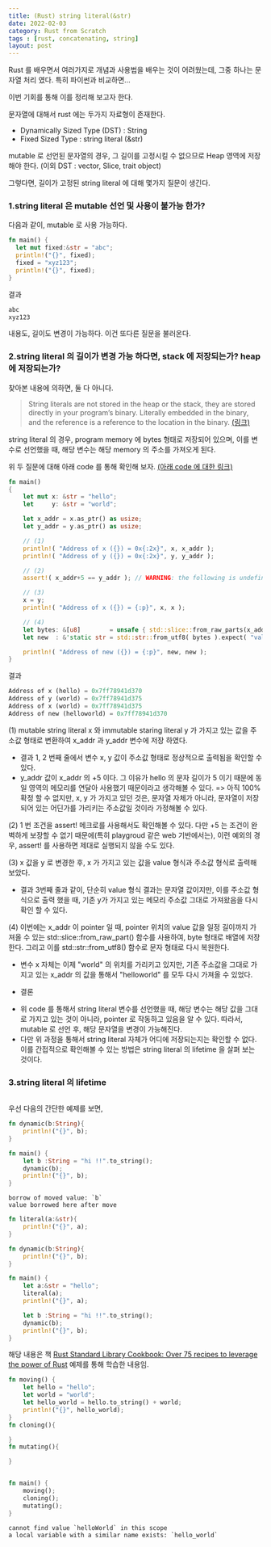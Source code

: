 ```yaml
---
title: (Rust) string literal(&str)
date: 2022-02-03
category: Rust from Scratch
tags : [rust, concatenating, string]
layout: post
---
```


Rust 를 배우면서 여러가지로 개념과 사용법을 배우는 것이 어려웠는데, 그중 하나는 문자열 처리 였다. 특히 파이썬과 비교하면...

이번 기회를 통해 이를 정리해 보고자 한다.

문자열에 대해서 rust 에는 두가지 자료형이 존재한다.

* Dynamically Sized Type (DST) : String
* Fixed Sized Type : string literal (&str)

mutable 로 선언된 문자열의 경우, 그 길이를 고정시킬 수 없으므로 Heap 영역에 저장해야 한다. (이외 DST : vector, Slice, trait object)

그렇다면, 길이가 고정된 string literal 에 대해 몇가지 질문이 생긴다.

### 1.string literal 은 mutable 선언 및 사용이 불가능 한가?

다음과 같이, mutable 로 사용 가능하다.  

```rust
fn main() {
  let mut fixed:&str = "abc";
  println!("{}", fixed);
  fixed = "xyz123";
  println!("{}", fixed);
}
```
결과
```rust
abc   
xyz123
```
내용도, 길이도 변경이 가능하다. 이건 또다른 질문을 불러온다.

### 2.string literal 의 길이가 변경 가능 하다면, stack 에 저장되는가? heap 에 저장되는가?

찾아본 내용에 의하면, 둘 다 아니다.

>String literals are not stored in the heap or the stack, they are stored directly in your program’s binary. Literally embedded in the binary, and the reference is a reference to the location in the binary. [(링크)](https://users.rust-lang.org/t/str-string-literals/29635)

string literal 의 경우, program memory 에 bytes 형태로 저장되어 있으며, 이를 변수로 선언했을 때, 해당 변수는 해당 memory 의 주소를 가져오게 된다.

위 두 질문에 대해 아래 code 를 통해 확인해 보자. [(아래 code 에 대한 링크)](https://users.rust-lang.org/t/why-am-i-able-to-mutate-a-string-literal/39778/16)

```rust
fn main()
{
    let mut x: &str = "hello";
    let     y: &str = "world";

    let x_addr = x.as_ptr() as usize;
    let y_addr = y.as_ptr() as usize;

    // (1)
    println!( "Address of x ({}) = 0x{:2x}", x, x_addr );
    println!( "Address of y ({}) = 0x{:2x}", y, y_addr );

    // (2)
    assert!( x_addr+5 == y_addr ); // WARNING: the following is undefined behavior.   

    // (3)
    x = y;
    println!( "Address of x ({}) = {:p}", x, x );

    // (4)
    let bytes: &[u8]        = unsafe { std::slice::from_raw_parts(x_addr as *const u8, 10 ) };
    let new  : &'static str = std::str::from_utf8( bytes ).expect( "valid UTF" );

    println!( "Address of new ({}) = {:p}", new, new );
}
```
결과
```rust
Address of x (hello) = 0x7ff78941d370      
Address of y (world) = 0x7ff78941d375       
Address of x (world) = 0x7ff78941d375       
Address of new (helloworld) = 0x7ff78941d370
```
(1) mutable string literal x 와 immutable staring literal y 가 가지고 있는 값을 주소값 형태로 변환하여 x_addr 과 y_addr 변수에 저장 하였다.
  - 결과 1, 2 번째 줄에서 변수 x, y 값이 주소값 형태로 정상적으로 출력됨을 확인할 수 있다.
  - y_addr 값이 x_addr 의 +5 이다. 그 이유가 hello 의 문자 길이가 5 이기 때문에 동일 영역의 메모리를 연달아 사용했기 때문이라고 생각해볼 수 있다.
  => 아직 100% 확정 할 수 없지만, x, y 가 가지고 있던 것은, 문자열 자체가 아니라, 문자열이 저장되어 있는 어딘가를 가리키는 주소값일 것이라 가정해볼 수 있다.

(2) 1 번 조건을 assert! 메크로를 사용해서도 확인해볼 수 있다. 다만 +5 는 조건이 완벽하게 보장할 수 없기 때문에(특히 playgroud 같은 web 기반에서는), 이런 예외의 경우, assert! 를 사용하면 제대로 실행되지 않을 수도 있다.

(3) x 값을 y 로 변경한 후, x 가 가지고 있는 값을 value 형식과 주소값 형식로 출력해 보았다.
  - 결과 3번째 줄과 같이, 단순히 value 형식 결과는 문자열 값이지만, 이를 주소값 형식으로 출력 했을 때, 기존 y가 가지고 있는 메모리 주소값 그대로 가져왔음을 다시 확인 할 수 있다.

(4) 이번에는 x_addr 이 pointer 일 때, pointer 위치의 value 값을  일정 길이까지 가져올 수 있는 std::slice::from_raw_part() 함수를 사용하여, byte 형태로 배열에 저장한다. 그리고 이를 std::str::from_utf8() 함수로 문자 형태로 다시 복원한다.
 - 변수 x 자체는 이제 "world" 의 위치를 가리키고 있지만, 기존 주소값을 그대로 가지고 있는 x_addr 의 값을 통해서 "helloworld" 를 모두 다시 가져올 수 있었다.

 * 결론
 - 위 code 를 통해서 string literal 변수를 선언했을 때, 해당 변수는 해당 값을 그대로 가지고 있는 것이 아니라, pointer 로 작동하고 있음을 알 수 있다. 따라서, mutable 로 선언 후, 해당 문자열을 변경이 가능해진다.
 - 다만 위 과정을 통해서 string literal 자체가 어디에 저장되는지는 확인할 수 없다. 이를 간접적으로 확인해볼 수 있는 방법은 string literal 의 lifetime 을 살펴 보는 것이다.  

### 3.string literal 의 lifetime



```Rust
```





우선 다음의 간단한 예제를 보면,

```Rust
fn dynamic(b:String){
    println!("{}", b);
}

fn main() {
    let b :String = "hi !!".to_string();
    dynamic(b);
    println!("{}", b);
}
```
```
borrow of moved value: `b`
value borrowed here after move
```


```Rust
fn literal(a:&str){
    println!("{}", a);
}

fn dynamic(b:String){
    println!("{}", b);
}

fn main() {
    let a:&str = "hello";
    literal(a);
    println!("{}", a);

    let b :String = "hi !!".to_string();
    dynamic(b);
    println!("{}", b);
}
```



해당 내용은 책 [Rust Standard Library Cookbook: Over 75 recipes to leverage the power of Rust](https://www.amazon.com/Rust-Standard-Library-Cookbook-leverage-ebook/dp/B07B8RJ8VJ/ref=sr_1_1?keywords=rust+standard+library+cookbook&qid=1643872378&sprefix=rust+standard+cookbo%2Caps%2C295&sr=8-1) 예제를 통해 학습한 내용임.

```Rust
fn moving() {
    let hello = "hello";
    let world = "world";
    let hello_world = hello.to_string() + world;
    println!("{}", hello_world);   
}
fn cloning(){

}
fn mutating(){

}


fn main() {
    moving();
    cloning();
    mutating();
}

```

```
cannot find value `helloWorld` in this scope
a local variable with a similar name exists: `hello_world`
```
